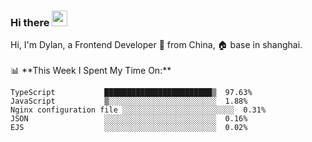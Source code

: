 ### Hi there <img src="https://media.giphy.com/media/hvRJCLFzcasrR4ia7z/giphy.gif" width="25px">

<!-- ![visitors](https://visitor-badge.glitch.me/badge?page_id=dislfyer.dislfyer) --!>

Hi, I'm Dylan, a Frontend Developer 🚀 from China, 🏠 base in shanghai.
<br/>
<br/>

📊 **This Week I Spent My Time On:**


<!--START_SECTION:waka-->

```text
TypeScript           ████████████████████████▒  97.63%
JavaScript           ▒░░░░░░░░░░░░░░░░░░░░░░░░  1.88%
Nginx configuration file ░░░░░░░░░░░░░░░░░░░░░░░░░  0.31%
JSON                 ░░░░░░░░░░░░░░░░░░░░░░░░░  0.16%
EJS                  ░░░░░░░░░░░░░░░░░░░░░░░░░  0.02%
```

<!--END_SECTION:waka-->

<!--
**About Me:**
 -->
